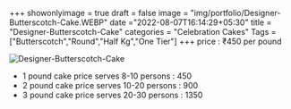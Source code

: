 +++
showonlyimage = true
draft = false
image = "img/portfolio/Designer-Butterscotch-Cake.WEBP"
date ="2022-08-07T16:14:29+05:30"
title = "Designer-Butterscotch-Cake"
categories = "Celebration Cakes"
Tags = ["Butterscotch","Round","Half Kg","One Tier"]
+++
price : ₹450 per pound
<!--more-->
![Designer-Butterscotch-Cake](/img/portfolio/Designer-Butterscotch-Cake.WEBP)
* 1 pound cake price serves 8-10 persons : 450
* 2 pound cake price serves 10-20 persons : 900
* 3 pound cake price serves 20-30 persons : 1350
